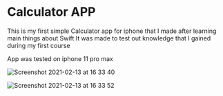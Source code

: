 # Calculator APP

This is my first simple Calculator app for iphone that I made 
after learning main things about Swift
It was made to test out knowledge that I gained during my first course

App was tested on iphone 11 pro max


![Screenshot 2021-02-13 at 16 33 40](https://user-images.githubusercontent.com/30012737/107855299-4ffab400-6e19-11eb-803b-2670dde5f07a.png)


![Screenshot 2021-02-13 at 16 33 52](https://user-images.githubusercontent.com/30012737/107855312-6274ed80-6e19-11eb-8c88-bcb86d8da652.png)
